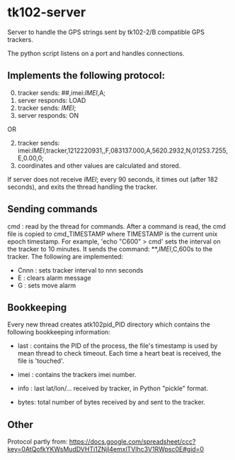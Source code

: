 # tk102-server

Server to handle the GPS strings sent by tk102-2/B compatible GPS trackers.

The python script listens on a port and handles connections. 

## Implements the following protocol:

0. tracker sends: ##,imei:_IMEI_,A;
1. server responds: LOAD
2. tracker sends: _IMEI_;
2. server responds: ON

OR

2. tracker sends: imei:_IMEI_,tracker,1212220931,,F,083137.000,A,5620.2932,N,01253.7255,E,0.00,0;
2. coordinates and other values are calculated and stored.

If server does not receive _IMEI_; every 90 seconds, it times out (after 182 seconds), and exits the
thread handling the tracker. 

## Sending commands

cmd  : read by the thread for commands. After a command is read, the cmd file is copied to cmd_TIMESTAMP where TIMESTAMP is the current unix epoch timestamp. For example, 'echo "C600" > cmd' sets the interval on the tracker to 10 minutes. It sends the command: **,_IMEI_,C,600s to the tracker. The following are implemented:

* Cnnn : sets tracker interval to nnn seconds
* E    : clears alarm message
* G    : sets move alarm

## Bookkeeping

Every new thread creates atk102pid_PID directory which contains the following bookkeeping information:

* last : contains the PID of the process, the file's timestamp is used by mean thread to check
timeout. Each time a heart beat is received, the file is 'touched'.

* imei : contains the trackers imei number.
* info : last lat/lon/... received by tracker, in Python "pickle" format.
* bytes: total number of bytes received by and sent to the tracker.

## Other

Protocol partly from: https://docs.google.com/spreadsheet/ccc?key=0AtQofkYKWsMudDVHTi1ZNjI4emxlTVlhc3V1RWpsc0E#gid=0

